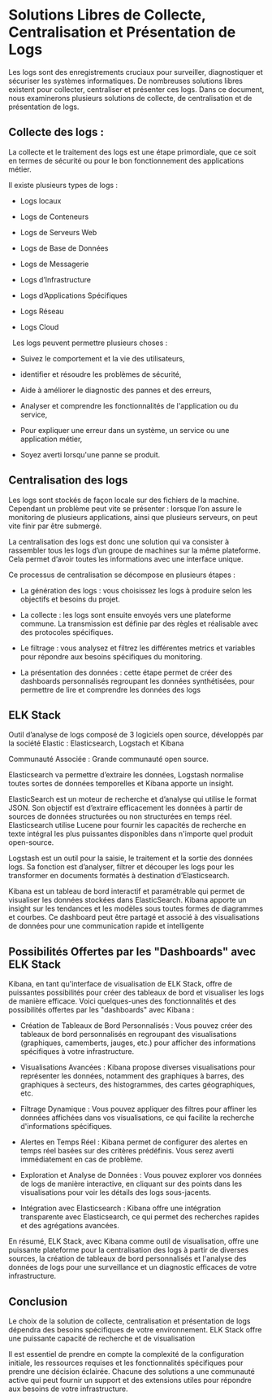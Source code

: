 ﻿# Solutions Libres de Collecte, Centralisation et Présentation de Logs

Les logs sont des enregistrements cruciaux pour surveiller, diagnostiquer et sécuriser les systèmes informatiques. De nombreuses solutions libres existent pour collecter, centraliser et présenter ces logs. Dans ce document, nous examinerons plusieurs solutions de collecte, de centralisation et de présentation de logs.

## Collecte des logs :

La collecte et le traitement des logs est une étape primordiale, que ce soit en termes de sécurité ou pour le bon fonctionnement des applications métier.

Il existe plusieurs types de logs :

-   Logs locaux
    
-   Logs de Conteneurs
    
-   Logs de Serveurs Web
    
-   Logs de Base de Données
    
-   Logs de Messagerie
    
-   Logs d’Infrastructure
    
-   Logs d’Applications Spécifiques
    
-   Logs Réseau
    
-   Logs Cloud

&nbsp;
Les logs peuvent permettre plusieurs choses :

-   Suivez le comportement et la vie des utilisateurs,
    
-   identifier et résoudre les problèmes de sécurité,
    
-   Aide à améliorer le diagnostic des pannes et des erreurs,
    
-   Analyser et comprendre les fonctionnalités de l'application ou du service,
    
-   Pour expliquer une erreur dans un système, un service ou une application métier,
    
-   Soyez averti lorsqu'une panne se produit.

## Centralisation des logs

Les logs sont stockés de façon locale sur des fichiers de la machine. Cependant un problème peut vite se présenter : lorsque l’on assure le monitoring de plusieurs applications, ainsi que plusieurs serveurs, on peut vite finir par être submergé.

  

La centralisation des logs est donc une solution qui va consister à rassembler tous les logs d’un groupe de machines sur la même plateforme. Cela permet d’avoir toutes les informations avec une interface unique.

  

Ce processus de centralisation se décompose en plusieurs étapes :

-   La génération des logs : vous choisissez les logs à produire selon les objectifs et besoins du projet.
    
-   La collecte : les logs sont ensuite envoyés vers une plateforme commune. La transmission est définie par des règles et réalisable avec des protocoles spécifiques.
    
-   Le filtrage : vous analysez et filtrez les différentes metrics et variables pour répondre aux besoins spécifiques du monitoring.
    
-   La présentation des données : cette étape permet de créer des dashboards personnalisés regroupant les données synthétisées, pour permettre de lire et comprendre les données des logs


## ELK Stack

Outil d’analyse de logs composé de 3 logiciels open source, développés par la société Elastic : Elasticsearch, Logstach et Kibana

Communauté Associée : Grande communauté open source.

Elasticsearch va permettre d’extraire les données, Logstash normalise toutes sortes de données temporelles et Kibana apporte un insight.

ElasticSearch est un moteur de recherche et d’analyse qui utilise le format JSON. Son objectif est d’extraire efficacement les données à partir de sources de données structurées ou non structurées en temps réel. Elasticsearch utilise Lucene pour fournir les capacités de recherche en texte intégral les plus puissantes disponibles dans n'importe quel produit open-source.

Logstash est un outil pour la saisie, le traitement et la sortie des données logs. Sa fonction est d’analyser, filtrer et découper les logs pour les transformer en documents formatés à destination d’Elasticsearch.

 
Kibana est un tableau de bord interactif et paramétrable qui permet de visualiser les données stockées dans ElasticSearch. Kibana apporte un insight sur les tendances et les modèles sous toutes formes de diagrammes et courbes. Ce dashboard peut être partagé et associé à des visualisations de données pour une communication rapide et intelligente

## Possibilités Offertes par les "Dashboards" avec ELK Stack

Kibana, en tant qu'interface de visualisation de ELK Stack, offre de puissantes possibilités pour créer des tableaux de bord et visualiser les logs de manière efficace. Voici quelques-unes des fonctionnalités et des possibilités offertes par les "dashboards" avec Kibana :

-   Création de Tableaux de Bord Personnalisés : Vous pouvez créer des tableaux de bord personnalisés en regroupant des visualisations (graphiques, camemberts, jauges, etc.) pour afficher des informations spécifiques à votre infrastructure.
    
-   Visualisations Avancées : Kibana propose diverses visualisations pour représenter les données, notamment des graphiques à barres, des graphiques à secteurs, des histogrammes, des cartes géographiques, etc.
    
-   Filtrage Dynamique : Vous pouvez appliquer des filtres pour affiner les données affichées dans vos visualisations, ce qui facilite la recherche d'informations spécifiques.
    
-   Alertes en Temps Réel : Kibana permet de configurer des alertes en temps réel basées sur des critères prédéfinis. Vous serez averti immédiatement en cas de problème.
    
-   Exploration et Analyse de Données : Vous pouvez explorer vos données de logs de manière interactive, en cliquant sur des points dans les visualisations pour voir les détails des logs sous-jacents.
    
-   Intégration avec Elasticsearch : Kibana offre une intégration transparente avec Elasticsearch, ce qui permet des recherches rapides et des agrégations avancées.
    

En résumé, ELK Stack, avec Kibana comme outil de visualisation, offre une puissante plateforme pour la centralisation des logs à partir de diverses sources, la création de tableaux de bord personnalisés et l'analyse des données de logs pour une surveillance et un diagnostic efficaces de votre infrastructure.

## Conclusion

Le choix de la solution de collecte, centralisation et présentation de logs dépendra des besoins spécifiques de votre environnement. ELK Stack offre une puissante capacité de recherche et de visualisation

Il est essentiel de prendre en compte la complexité de la configuration initiale, les ressources requises et les fonctionnalités spécifiques pour prendre une décision éclairée. Chacune des solutions a une communauté active qui peut fournir un support et des extensions utiles pour répondre aux besoins de votre infrastructure.
